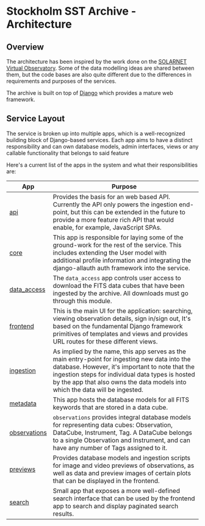 # Stockholm SST Archive - Architecture

## Overview

The architecture has been inspired by the work done on the
[SOLARNET Virtual Observatory](https://github.com/bmampaey/SOLARNET-service). Some of the data modelling ideas are
shared between them, but the code bases are also quite different due to the differences in requirements and purposes of
the services.

The archive is built on top of [Django](https://www.djangoproject.com/) which provides a mature web framework.

## Service Layout

The service is broken up into multiple apps, which is a well-recognized building block of Django-based services. Each
app aims to have a distinct responsibility and can own database models, admin interfaces, views or any callable
functionality that belongs to said feature

Here's a current list of the apps in the system and what their responsibilities are:

| App         | Purpose                      |
|-------------|------------------------------|
| [api](../api/README.md)                   | Provides the basis for an web based API. Currently the API only powers the ingestion end-point, but this can be extended in the future to provide a more feature rich API that would enable, for example, JavaScript SPAs. |
| [core](../core/README.md)                 | This app is responsible for laying some of the ground-work for the rest of the service. This includes extending the User model with additional profile information and integrating the django-allauth auth framework into the service. |
| [data_access](../data_access/README.md)   | The `data_access` app controls user access to download the FITS data cubes that have been ingested by the archive. All downloads must go through this module. |
| [frontend](../frontend/README.md)         | This is the main UI for the application: searching, viewing observation details, sign in/sign out, It's based on the fundamental Django framework primitives of templates and views and provides URL routes for these different views. |
| [ingestion](../ingestion/README.md)       | As implied by the name, this app serves as the main entry-point for ingesting new data into the database. However, it's important to note that the ingestion steps for individual data types is hosted by the app that also owns the data models into which the data will be ingested. |
| [metadata](../metadata/README.md)         | This app hosts the database models for all FITS keywords that are stored in a data cube. |
| [observations](../observations/README.md) | `observations` provides integral database models for representing data cubes: Observation, DataCube, Instrument, Tag. A DataCube belongs to a single Observation and Instrument, and can have any number of Tags assigned to it. |
| [previews](../previews/README.md)         | Provides database models and ingestion scripts for image and video previews of observations, as well as data and preview images of certain plots that can be displayed in the frontend. |
| [search](../search/README.md)             | Small app that exposes a more well-defined search interface that can be used by the frontend app to search and display paginated search results. |
